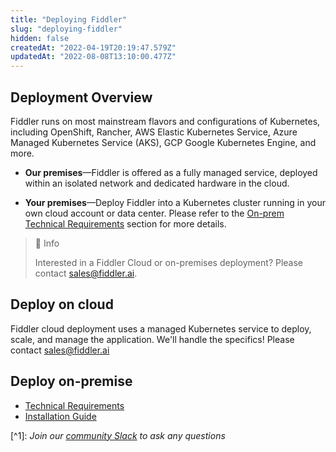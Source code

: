 ```yaml
---
title: "Deploying Fiddler"
slug: "deploying-fiddler"
hidden: false
createdAt: "2022-04-19T20:19:47.579Z"
updatedAt: "2022-08-08T13:10:00.477Z"
---
```

Deployment Overview
-------------------

Fiddler runs on most mainstream flavors and configurations of Kubernetes, including OpenShift, Rancher, AWS Elastic Kubernetes Service, Azure Managed Kubernetes Service (AKS), GCP Google Kubernetes Engine, and more.

- **Our premises**—Fiddler is offered as a fully managed service, deployed within an isolated network and dedicated hardware in the cloud.

- **Your premises**—Deploy Fiddler into a Kubernetes cluster running in your own cloud account or data center. Please refer to the [On-prem Technical Requirements](doc:technical-requirements#system-requirements) section for more details.

> 📘 Info
> 
> Interested in a Fiddler Cloud or on-premises deployment?  Please contact [sales@fiddler.ai](mailto:sales@fiddler.ai).

Deploy on cloud
---------------

Fiddler cloud deployment uses a managed Kubernetes service to deploy, scale, and manage the application. We'll handle the specifics! Please contact [sales@fiddler.ai](mailto:sales@fiddler.ai)

Deploy on-premise
-----------------

- [Technical Requirements](doc:technical-requirements) 
- [Installation Guide](doc:installation-guide)

[^1]\: _Join our [community Slack](http://fiddler-community.slack.com/) to ask any questions_